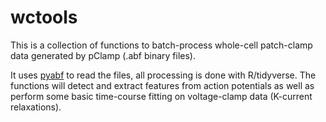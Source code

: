 # wctools
This is a collection of functions to batch-process whole-cell patch-clamp data generated by pClamp (.abf binary files).

It uses [pyabf](https://pypi.org/project/pyabf/) to read the files, all processing is done with R/tidyverse.
The functions will detect and extract features from action potentials as well as perform some basic time-course fitting on voltage-clamp data (K-current relaxations).
